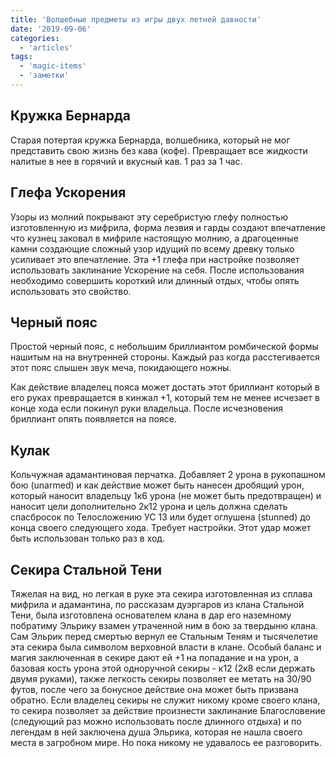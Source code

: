 ```yaml
---
title: 'Волшебные предметы из игры двух летней давности'
date: '2019-09-06'
categories:
  - 'articles'
tags:
  - 'magic-items'
  - 'заметки'
---
```


## Кружка Бернарда

Старая потертая кружка Бернарда, волшебника, который не мог представить свою жизнь без кава (кофе). Превращает все жидкости налитые в нее в горячий и вкусный кав. 1 раз за 1 час.

## Глефа Ускорения

Узоры из молний покрывают эту серебристую глефу полностью изготовленную из мифрила, форма лезвия и гарды создают впечатление что кузнец заковал в мифриле настоящую молнию, а драгоценные камни создающие сложный узор идущий по всему древку только усиливает это впечатление. Эта +1 глефа при настройке позволяет использовать заклинание Ускорение на себя. После использования необходимо совершить короткий или длинный отдых, чтобы опять использовать это свойство.

## Черный пояс

Простой черный пояс, с небольшим бриллиантом ромбической формы нашитым на на внутренней стороны. Каждый раз когда расстегивается этот пояс слышен звук меча, покидающего ножны.

Как действие владелец пояса может достать этот бриллиант который в его руках превращается в кинжал +1, который тем не менее исчезает в конце хода если покинул руки владельца. После исчезновения бриллиант опять появляется на поясе.

## Кулак

Кольчужная адамантиновая перчатка. Добавляет 2 урона в рукопашном бою (unarmed) и как действие может быть нанесен дробящий урон, который наносит владельцу 1к6 урона (не может быть предотвращен) и наносит цели дополнительно 2к12 урона и цель должна сделать спасбросок по Телосложению УС 13 или будет оглушена (stunned) до конца своего следующего хода. Требует настройки. Этот удар может быть использован только раз в ход.

## Секира Стальной Тени

Тяжелая на вид, но легкая в руке эта секира изготовленная из сплава мифрила и адамантина, по рассказам дуэргаров из клана Стальной Тени, была изготовлена основателем клана в дар его наземному побратиму Эльрику взамен утраченной ним в бою за твердыню клана. Сам Эльрик перед смертью вернул ее Стальным Теням и тысячелетие эта секира была символом верховной власти в клане. Особый баланс и магия заключенная в секире дают ей +1 на попадание и на урон, а базовая кость урона этой одноручной секиры - к12 (2к8 если держать двумя руками), также легкость секиры позволяет ее метать на 30/90 футов, после чего за бонусное действие она может быть призвана обратно. Если владелец секиры не служит никому кроме своего клана, то секира позволяет за действие произнести заклинание Благословение (следующий раз можно использовать после длинного отдыха) и по легендам в ней заключена душа Эльрика, которая не нашла своего места в загробном мире. Но пока никому не удавалось ее разговорить.
